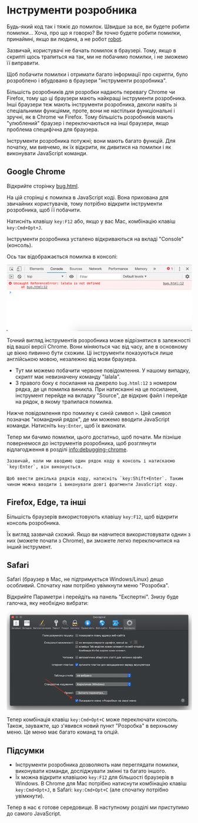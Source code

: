 # Інструменти розробника

Будь-який код так і тяжіє до помилок. Швидше за все, ви будете робити помилки... Хоча, про що я говорю? Ви *точно* будете робити помилки, принаймні, якщо ви людина, а не робот [robot](https://uk.wikipedia.org/wiki/Бендер_(Футурама)).

Зазвичай, користувачі не бачать помилок в браузері. Тому, якщо в скрипті щось трапиться на так, ми не побачимо помилки, і не зможемо її виправити.

Щоб побачити помилки і отримати багато інформації про скрипти, було розроблено і вбудовано в браузери "інструменти розробника".

Більшість розробників для розробки надають перевагу Chrome чи Firefox, тому що ці браузери мають найкращі інструменти розробника. Інші браузери теж мають інструменти розробника, деколи навіть зі спеціальними функціями, проте, вони не настільки функціональні і зручні, як в Chrome чи Firefox. Тому більшість розробників мають "улюблений" браузер і переключаються на інші браузери, якщо проблема специфічна для браузера.

Інструменти розробника потужні; вони мають багато функцій. Для початку, ми вивчемо, як їх відкрити, як дивитися на помилки і як виконувати JavaScript команди.

## Google Chrome

Відкрийте сторінку [bug.html](bug.html).

На цій сторінці є помилка в JavaScript коді. Вона прихована для звичайних користувачів, тому потрібно відкрити інструменти розробника, щоб її побачити.

Натисніть клавішу `key:F12` або, якщо у вас Mac, комбінацію клавіш `key:Cmd+Opt+J`.

Інструменти розробника усталено відкриваються на вкладі "Console" (консоль).

Ось так відображається помилка в консолі:

![chrome](chrome.png)

Точний вигляд інструментів розробника може відрізнятися в залежності від вашої версії Chrome. Вони міняються час від часу, але в основному це вікно пивинно бути схожим. Ці інструменти показуються лише англійською мовою, незалежно від мови браузера.

- Тут ми можемо побачити червоне повідомлення. У нашому випадку, скрипт має невизначену команду "lalala".
- З правого боку є посилання на джерело `bug.html:12` з номером рядка, де ця помилка виникла. При натисканні на це посилання, інструмент перейде на вкладку "Source", де відкриє файл і перейде на рядок, в якому трапилася помилка.

Нижче повідомлення про помилку є синій символ `>`. Цей символ позначає "командний рядок", де ми можемо вводити JavaScript команди. Натисніть `key:Enter`, щоб їх виконати.

Тепер ми бачимо помилки, цього достатньо, щоб почати. Ми пізніше повернемося до інструментів розробника, щоб розглянути відлагодження в розділі <info:debugging-chrome>.

```smart header="Введення декількох рядків"
Зазвичай, коли ми вводимо один рядок коду в консоль і натискаємо `key:Enter`, він виконується.

Щоб ввести декілька рядків коду, натисніть `key:Shift+Enter`. Таким чином можна вводити і виконувати довгі фрагменти JavaScript коду.
```

## Firefox, Edge, та інші

Більшість браузерів використовують клавішу `key:F12`, щоб відкрити консоль розробника.

Їх вигляд зазвичай схожий. Якщо ви навчитеся використовувати однин з них (можете почати з Chrome), ви зможете легко переключитися на інший інструмент.

## Safari

Safari (браузер в Mac, не підтримується Windows/Linux) дещо особливий. Спочатку нам потрібно увімкнути меню "Розробка".

Відкрийте Параметри і перейдіть на панель "Експертні". Знизу буде галочка, яку необхідно вибрати:

![safari](safari.png)

Тепер комбінація клавіш `key:Cmd+Opt+C` може переключати консоль. Також, зауважте, що з'явився новий пункт "Розробка" в верхньому меню. Це меню має багато команд та опцій.

## Підсумки

- Інструменти розробника дозволяють нам переглядати помилки, виконувати команди, досліджувати змінні та багато іншого.
- Їх можна відкрити клавішою `key:F12` для більшості браузерів в Windows. В Chrome для Mac потрібно натиснути комбінацію клавіш `key:Cmd+Opt+J`, в Safari: `key:Cmd+Opt+C` (але спочатку потрібно увімкнути).

Тепер в нас є готове середовище. В наступному розділі ми приступимо до самого JavaScript.
